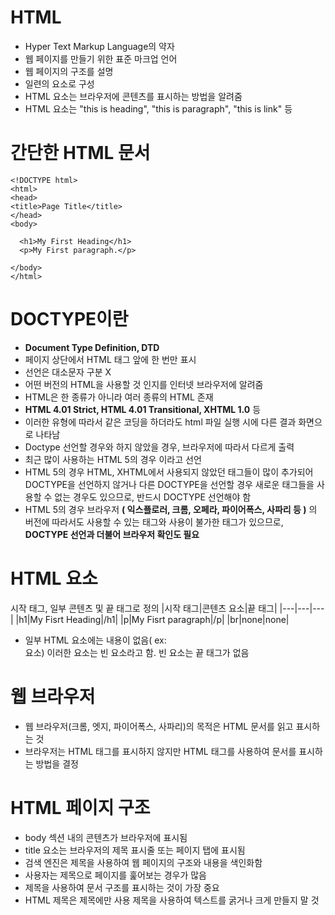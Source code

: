 # HTML
- Hyper Text Markup Language의 약자
- 웹 페이지를 만들기 위한 표준 마크업 언어
- 웹 페이지의 구조를 설명
- 일련의 요소로 구성
- HTML 요소는 브라우저에 콘텐츠를 표시하는 방법을 알려줌
- HTML 요소는 "this is heading", "this is paragraph", "this is link" 등
# 간단한 HTML 문서
```
<!DOCTYPE html>
<html>
<head>
<title>Page Title</title>
</head>
<body>

  <h1>My First Heading</h1>
  <p>My First paragraph.</p>

</body>
</html>
```
# DOCTYPE이란
- **Document Type Definition, DTD**
- 페이지 상단에서 HTML 태그 앞에 한 번만 표시
- 선언은 대소문자 구분 X
- 어떤 버전의 HTML을 사용할 것 인지를 인터넷 브라우저에 알려줌 
- HTML은 한 종류가 아니라 여러 종류의 HTML 존재
- **HTML 4.01 Strict, HTML 4.01 Transitional, XHTML 1.0** 등
- 이러한 유형에 따라서 같은 코딩을 하더라도 html 파일 실행 시에 다른 결과 화면으로 나타남
- Doctype 선언할 경우와 하지 않았을 경우, 브라우저에 따라서 다르게 출력
- 최근 많이 사용하는 HTML 5의 경우 **<!DOCTYPE html>** 이라고 선언
- HTML 5의 경우 HTML, XHTML에서 사용되지 않았던 태그들이 많이 추가되어 DOCTYPE을 선언하지 않거나 다른 DOCTYPE을 선언할 경우 새로운 태그들을 사용할 수 없는 경우도 있으므로, 반드시 DOCTYPE 선언해야 함
- HTML 5의 경우 브라우저 **( 익스플로러, 크롬, 오페라, 파이어폭스, 사파리 등 )** 의 버전에 따라서도 사용할 수 있는 태그와 사용이 불가한 태그가 있으므로, **DOCTYPE 선언과 더불어 브라우저 확인도 필요**

# HTML 요소
시작 태그, 일부 콘텐츠 및 끝 태그로 정의
|시작 태그|콘텐츠 요소|끝 태그|
|---|---|---|
|h1|My Fisrt Heading|/h1|
|p|My Fisrt paragraph|/p|
|br|none|none|

- 일부 HTML 요소에는 내용이 없음( ex: <br> 요소) 이러한 요소는 빈 요소라고 함. 빈 요소는 끝 태그가 없음

# 웹 브라우저
- 웹 브라우저(크롬, 엣지, 파이어폭스, 사파리)의 목적은 HTML 문서를 읽고 표시하는 것
- 브라우저는 HTML 태그를 표시하지 않지만 HTML 태그를 사용하여 문서를 표시하는 방법을 결정

# HTML 페이지 구조
- body 섹션 내의 콘텐츠가 브라우저에 표시됨
- title 요소는 브라우저의 제목 표시줄 또는 페이지 탭에 표시됨
- 검색 엔진은 제목을 사용하여 웹 페이지의 구조와 내용을 색인화함
- 사용자는 제목으로 페이지를 훑어보는 경우가 많음
- 제목을 사용하여 문서 구조를 표시하는 것이 가장 중요
- HTML 제목은 제목에만 사용 제목을 사용하여 텍스트를 굵거나 크게 만들지 말 것

